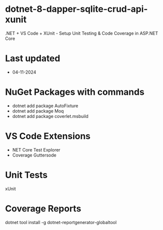 # dotnet-8-dapper-sqlite-crud-api-xunit

.NET + VS Code + XUnit - Setup Unit Testing & Code Coverage in ASP.NET Core

# Last updated

- 04-11-2024

# NuGet Packages with commands
- dotnet add package AutoFixture
- dotnet add package Moq
- dotnet add package coverlet.msbuild

# VS Code Extensions

- NET Core Test Explorer
- Coverage Guttersode

# Unit Tests
xUnit

# Coverage Reports

dotnet tool install -g dotnet-reportgenerator-globaltool



